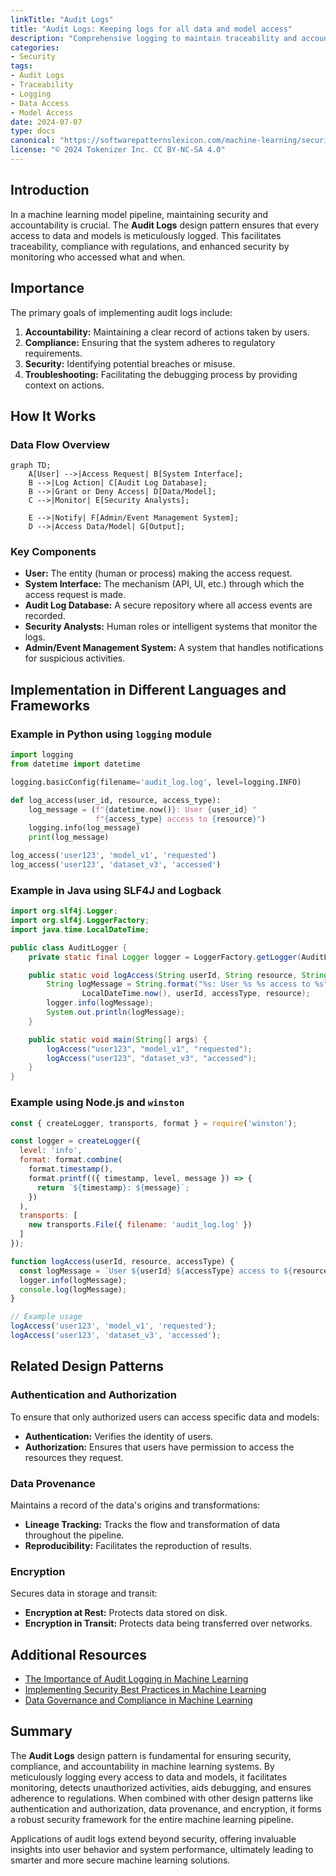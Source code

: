 ```yaml
---
linkTitle: "Audit Logs"
title: "Audit Logs: Keeping logs for all data and model access"
description: "Comprehensive logging to maintain traceability and accountability for data and model access in machine learning systems."
categories:
- Security
tags:
- Audit Logs
- Traceability
- Logging
- Data Access
- Model Access
date: 2024-07-07
type: docs
canonical: "https://softwarepatternslexicon.com/machine-learning/security/model-pipeline/audit-logs"
license: "© 2024 Tokenizer Inc. CC BY-NC-SA 4.0"
---
```



## Introduction

In a machine learning model pipeline, maintaining security and accountability is crucial. The **Audit Logs** design pattern ensures that every access to data and models is meticulously logged. This facilitates traceability, compliance with regulations, and enhanced security by monitoring who accessed what and when.

## Importance

The primary goals of implementing audit logs include:

1. **Accountability:** Maintaining a clear record of actions taken by users.
2. **Compliance:** Ensuring that the system adheres to regulatory requirements.
3. **Security:** Identifying potential breaches or misuse.
4. **Troubleshooting:** Facilitating the debugging process by providing context on actions.

## How It Works

### Data Flow Overview

```mermaid
graph TD;
    A[User] -->|Access Request| B[System Interface];
    B -->|Log Action| C[Audit Log Database];
    B -->|Grant or Deny Access| D[Data/Model];
    C -->|Monitor| E[Security Analysts];

    E -->|Notify| F[Admin/Event Management System];
    D -->|Access Data/Model| G[Output];
```

### Key Components

- **User:** The entity (human or process) making the access request.
- **System Interface:** The mechanism (API, UI, etc.) through which the access request is made.
- **Audit Log Database:** A secure repository where all access events are recorded.
- **Security Analysts:** Human roles or intelligent systems that monitor the logs.
- **Admin/Event Management System:** A system that handles notifications for suspicious activities.

## Implementation in Different Languages and Frameworks

### Example in Python using `logging` module

```python
import logging
from datetime import datetime

logging.basicConfig(filename='audit_log.log', level=logging.INFO)

def log_access(user_id, resource, access_type):
    log_message = (f"{datetime.now()}: User {user_id} "
                   f"{access_type} access to {resource}")
    logging.info(log_message)
    print(log_message)

log_access('user123', 'model_v1', 'requested')
log_access('user123', 'dataset_v3', 'accessed')
```

### Example in Java using SLF4J and Logback

```java
import org.slf4j.Logger;
import org.slf4j.LoggerFactory;
import java.time.LocalDateTime;

public class AuditLogger {
    private static final Logger logger = LoggerFactory.getLogger(AuditLogger.class);

    public static void logAccess(String userId, String resource, String accessType) {
        String logMessage = String.format("%s: User %s %s access to %s",
                LocalDateTime.now(), userId, accessType, resource);
        logger.info(logMessage);
        System.out.println(logMessage);
    }

    public static void main(String[] args) {
        logAccess("user123", "model_v1", "requested");
        logAccess("user123", "dataset_v3", "accessed");
    }
}
```

### Example using Node.js and `winston`

```javascript
const { createLogger, transports, format } = require('winston');

const logger = createLogger({
  level: 'info',
  format: format.combine(
    format.timestamp(),
    format.printf(({ timestamp, level, message }) => {
      return `${timestamp}: ${message}`;
    })
  ),
  transports: [
    new transports.File({ filename: 'audit_log.log' })
  ]
});

function logAccess(userId, resource, accessType) {
  const logMessage = `User ${userId} ${accessType} access to ${resource}`;
  logger.info(logMessage);
  console.log(logMessage);
}

// Example usage
logAccess('user123', 'model_v1', 'requested');
logAccess('user123', 'dataset_v3', 'accessed');
```

## Related Design Patterns

### **Authentication and Authorization**

To ensure that only authorized users can access specific data and models:
- **Authentication:** Verifies the identity of users.
- **Authorization:** Ensures that users have permission to access the resources they request.

### **Data Provenance**

Maintains a record of the data's origins and transformations:
- **Lineage Tracking:** Tracks the flow and transformation of data throughout the pipeline.
- **Reproducibility:** Facilitates the reproduction of results.

### **Encryption**

Secures data in storage and transit:
- **Encryption at Rest:** Protects data stored on disk.
- **Encryption in Transit:** Protects data being transferred over networks.

## Additional Resources

- [The Importance of Audit Logging in Machine Learning](https://example.com/audit-logging-importance)
- [Implementing Security Best Practices in Machine Learning](https://example.com/ml-security-practices)
- [Data Governance and Compliance in Machine Learning](https://example.com/data-governance-ml)

## Summary

The **Audit Logs** design pattern is fundamental for ensuring security, compliance, and accountability in machine learning systems. By meticulously logging every access to data and models, it facilitates monitoring, detects unauthorized activities, aids debugging, and ensures adherence to regulations. When combined with other design patterns like authentication and authorization, data provenance, and encryption, it forms a robust security framework for the entire machine learning pipeline.

Applications of audit logs extend beyond security, offering invaluable insights into user behavior and system performance, ultimately leading to smarter and more secure machine learning solutions.
